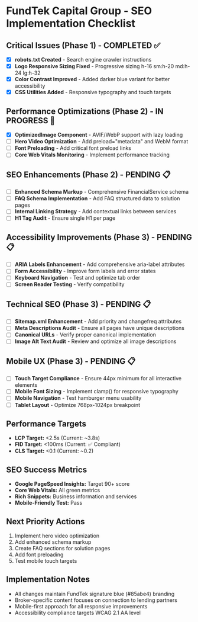 # FundTek Capital Group - SEO Implementation Checklist

## Critical Issues (Phase 1) - COMPLETED ✅
- [x] **robots.txt Created** - Search engine crawler instructions
- [x] **Logo Responsive Sizing Fixed** - Progressive sizing h-16 sm:h-20 md:h-24 lg:h-32
- [x] **Color Contrast Improved** - Added darker blue variant for better accessibility
- [x] **CSS Utilities Added** - Responsive typography and touch targets

## Performance Optimizations (Phase 2) - IN PROGRESS 🔄
- [x] **OptimizedImage Component** - AVIF/WebP support with lazy loading
- [ ] **Hero Video Optimization** - Add preload="metadata" and WebM format
- [ ] **Font Preloading** - Add critical font preload links
- [ ] **Core Web Vitals Monitoring** - Implement performance tracking

## SEO Enhancements (Phase 2) - PENDING 📋
- [ ] **Enhanced Schema Markup** - Comprehensive FinancialService schema
- [ ] **FAQ Schema Implementation** - Add FAQ structured data to solution pages
- [ ] **Internal Linking Strategy** - Add contextual links between services
- [ ] **H1 Tag Audit** - Ensure single H1 per page

## Accessibility Improvements (Phase 3) - PENDING 📋
- [ ] **ARIA Labels Enhancement** - Add comprehensive aria-label attributes
- [ ] **Form Accessibility** - Improve form labels and error states
- [ ] **Keyboard Navigation** - Test and optimize tab order
- [ ] **Screen Reader Testing** - Verify compatibility

## Technical SEO (Phase 3) - PENDING 📋
- [ ] **Sitemap.xml Enhancement** - Add priority and changefreq attributes
- [ ] **Meta Descriptions Audit** - Ensure all pages have unique descriptions
- [ ] **Canonical URLs** - Verify proper canonical implementation
- [ ] **Image Alt Text Audit** - Review and optimize all image descriptions

## Mobile UX (Phase 3) - PENDING 📋
- [ ] **Touch Target Compliance** - Ensure 44px minimum for all interactive elements
- [ ] **Mobile Font Sizing** - Implement clamp() for responsive typography
- [ ] **Mobile Navigation** - Test hamburger menu usability
- [ ] **Tablet Layout** - Optimize 768px-1024px breakpoint

## Performance Targets
- **LCP Target:** <2.5s (Current: ~3.8s)
- **FID Target:** <100ms (Current: ✅ Compliant)
- **CLS Target:** <0.1 (Current: ~0.2)

## SEO Success Metrics
- **Google PageSpeed Insights:** Target 90+ score
- **Core Web Vitals:** All green metrics
- **Rich Snippets:** Business information and services
- **Mobile-Friendly Test:** Pass

## Next Priority Actions
1. Implement hero video optimization
2. Add enhanced schema markup
3. Create FAQ sections for solution pages
4. Add font preloading
5. Test mobile touch targets

## Implementation Notes
- All changes maintain FundTek signature blue (#85abe4) branding
- Broker-specific content focuses on connection to lending partners
- Mobile-first approach for all responsive improvements
- Accessibility compliance targets WCAG 2.1 AA level